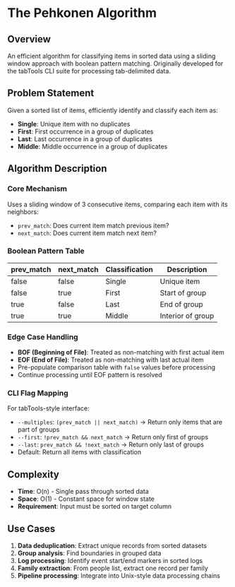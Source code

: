 # The Pehkonen Algorithm

## Overview

An efficient algorithm for classifying items in sorted data using a sliding window approach with boolean pattern matching. Originally developed for the tabTools CLI suite for processing tab-delimited data.

## Problem Statement

Given a sorted list of items, efficiently identify and classify each item as:
- **Single**: Unique item with no duplicates
- **First**: First occurrence in a group of duplicates  
- **Last**: Last occurrence in a group of duplicates
- **Middle**: Middle occurrence in a group of duplicates

## Algorithm Description

### Core Mechanism

Uses a sliding window of 3 consecutive items, comparing each item with its neighbors:
- `prev_match`: Does current item match previous item?
- `next_match`: Does current item match next item?

### Boolean Pattern Table

| prev_match | next_match | Classification | Description |
|------------|------------|----------------|-------------|
| false      | false      | Single         | Unique item |
| false      | true       | First          | Start of group |
| true       | false      | Last           | End of group |
| true       | true       | Middle         | Interior of group |

### Edge Case Handling

- **BOF (Beginning of File)**: Treated as non-matching with first actual item
- **EOF (End of File)**: Treated as non-matching with last actual item
- Pre-populate comparison table with `false` values before processing
- Continue processing until EOF pattern is resolved

### CLI Flag Mapping

For tabTools-style interface:
- `--multiples`: `(prev_match || next_match)` → Return only items that are part of groups
- `--first`: `!prev_match && next_match` → Return only first of groups  
- `--last`: `prev_match && !next_match` → Return only last of groups
- Default: Return all items with classification

## Complexity

- **Time**: O(n) - Single pass through sorted data
- **Space**: O(1) - Constant space for window state
- **Requirement**: Input must be sorted on target column

## Use Cases

1. **Data deduplication**: Extract unique records from sorted datasets
2. **Group analysis**: Find boundaries in grouped data
3. **Log processing**: Identify event start/end markers in sorted logs
4. **Family extraction**: From people list, extract one record per family
5. **Pipeline processing**: Integrate into Unix-style data processing chains

